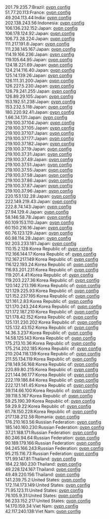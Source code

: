 201.79.235.7:Brazil: [ovpn config](vpn/201_79_235_7.ovpn)  
51.77.20.113:France: [ovpn config](vpn/51_77_20_113.ovpn)  
49.204.113.44:India: [ovpn config](vpn/49_204_113_44.ovpn)  
202.138.243.56:Indonesia: [ovpn config](vpn/202_138_243_56.ovpn)  
106.136.232.152:Japan: [ovpn config](vpn/106_136_232_152.ovpn)  
106.178.124.92:Japan: [ovpn config](vpn/106_178_124_92.ovpn)  
106.73.28.224:Japan: [ovpn config](vpn/106_73_28_224.ovpn)  
111.217.191.8:Japan: [ovpn config](vpn/111_217_191_8.ovpn)  
111.238.145.167:Japan: [ovpn config](vpn/111_238_145_167.ovpn)  
114.19.166.236:Japan: [ovpn config](vpn/114_19_166_236.ovpn)  
119.105.64.95:Japan: [ovpn config](vpn/119_105_64_95.ovpn)  
124.18.221.69:Japan: [ovpn config](vpn/124_18_221_69.ovpn)  
124.214.116.40:Japan: [ovpn config](vpn/124_214_116_40.ovpn)  
125.14.139.26:Japan: [ovpn config](vpn/125_14_139_26.ovpn)  
126.111.31.200:Japan: [ovpn config](vpn/126_111_31_200.ovpn)  
126.227.5.230:Japan: [ovpn config](vpn/126_227_5_230.ovpn)  
126.79.241.255:Japan: [ovpn config](vpn/126_79_241_255.ovpn)  
126.89.29.105:Japan: [ovpn config](vpn/126_89_29_105.ovpn)  
153.192.51.238:Japan: [ovpn config](vpn/153_192_51_238.ovpn)  
153.232.5.118:Japan: [ovpn config](vpn/153_232_5_118.ovpn)  
180.220.92.41:Japan: [ovpn config](vpn/180_220_92_41.ovpn)  
1.66.34.131:Japan: [ovpn config](vpn/1_66_34_131.ovpn)  
219.100.37.104:Japan: [ovpn config](vpn/219_100_37_104.ovpn)  
219.100.37.105:Japan: [ovpn config](vpn/219_100_37_105.ovpn)  
219.100.37.107:Japan: [ovpn config](vpn/219_100_37_107.ovpn)  
219.100.37.177:Japan: [ovpn config](vpn/219_100_37_177.ovpn)  
219.100.37.182:Japan: [ovpn config](vpn/219_100_37_182.ovpn)  
219.100.37.19:Japan: [ovpn config](vpn/219_100_37_19.ovpn)  
219.100.37.31:Japan: [ovpn config](vpn/219_100_37_31.ovpn)  
219.100.37.49:Japan: [ovpn config](vpn/219_100_37_49.ovpn)  
219.100.37.51:Japan: [ovpn config](vpn/219_100_37_51.ovpn)  
219.100.37.55:Japan: [ovpn config](vpn/219_100_37_55.ovpn)  
219.100.37.58:Japan: [ovpn config](vpn/219_100_37_58.ovpn)  
219.100.37.86:Japan: [ovpn config](vpn/219_100_37_86.ovpn)  
219.100.37.87:Japan: [ovpn config](vpn/219_100_37_87.ovpn)  
219.100.37.96:Japan: [ovpn config](vpn/219_100_37_96.ovpn)  
220.153.132.28:Japan: [ovpn config](vpn/220_153_132_28.ovpn)  
222.149.219.43:Japan: [ovpn config](vpn/222_149_219_43.ovpn)  
222.8.74.143:Japan: [ovpn config](vpn/222_8_74_143.ovpn)  
27.94.129.4:Japan: [ovpn config](vpn/27_94_129_4.ovpn)  
58.146.58.78:Japan: [ovpn config](vpn/58_146_58_78.ovpn)  
60.109.153.110:Japan: [ovpn config](vpn/60_109_153_110.ovpn)  
60.150.216.16:Japan: [ovpn config](vpn/60_150_216_16.ovpn)  
60.76.123.129:Japan: [ovpn config](vpn/60_76_123_129.ovpn)  
60.98.114.28:Japan: [ovpn config](vpn/60_98_114_28.ovpn)  
92.203.233.181:Japan: [ovpn config](vpn/92_203_233_181.ovpn)  
110.15.2.128:Korea Republic of: [ovpn config](vpn/110_15_2_128.ovpn)  
112.166.144.17:Korea Republic of: [ovpn config](vpn/112_166_144_17.ovpn)  
112.167.217.149:Korea Republic of: [ovpn config](vpn/112_167_217_149.ovpn)  
116.122.193.24:Korea Republic of: [ovpn config](vpn/116_122_193_24.ovpn)  
116.93.201.231:Korea Republic of: [ovpn config](vpn/116_93_201_231.ovpn)  
119.201.4.41:Korea Republic of: [ovpn config](vpn/119_201_4_41.ovpn)  
119.203.227.36:Korea Republic of: [ovpn config](vpn/119_203_227_36.ovpn)  
120.142.213.196:Korea Republic of: [ovpn config](vpn/120_142_213_196.ovpn)  
121.129.225.93:Korea Republic of: [ovpn config](vpn/121_129_225_93.ovpn)  
121.152.237.195:Korea Republic of: [ovpn config](vpn/121_152_237_195.ovpn)  
121.161.2.83:Korea Republic of: [ovpn config](vpn/121_161_2_83.ovpn)  
121.170.243.244:Korea Republic of: [ovpn config](vpn/121_170_243_244.ovpn)  
121.172.187.210:Korea Republic of: [ovpn config](vpn/121_172_187_210.ovpn)  
121.178.42.152:Korea Republic of: [ovpn config](vpn/121_178_42_152.ovpn)  
125.131.230.202:Korea Republic of: [ovpn config](vpn/125_131_230_202.ovpn)  
125.132.43.152:Korea Republic of: [ovpn config](vpn/125_132_43_152.ovpn)  
14.36.3.237:Korea Republic of: [ovpn config](vpn/14_36_3_237.ovpn)  
14.58.125.143:Korea Republic of: [ovpn config](vpn/14_58_125_143.ovpn)  
175.213.10.36:Korea Republic of: [ovpn config](vpn/175_213_10_36.ovpn)  
175.214.202.185:Korea Republic of: [ovpn config](vpn/175_214_202_185.ovpn)  
210.204.118.139:Korea Republic of: [ovpn config](vpn/210_204_118_139.ovpn)  
211.55.134.119:Korea Republic of: [ovpn config](vpn/211_55_134_119.ovpn)  
218.149.56.168:Korea Republic of: [ovpn config](vpn/218_149_56_168.ovpn)  
220.89.80.215:Korea Republic of: [ovpn config](vpn/220_89_80_215.ovpn)  
221.144.96.177:Korea Republic of: [ovpn config](vpn/221_144_96_177.ovpn)  
222.119.186.84:Korea Republic of: [ovpn config](vpn/222_119_186_84.ovpn)  
222.121.141.45:Korea Republic of: [ovpn config](vpn/222_121_141_45.ovpn)  
39.114.66.100:Korea Republic of: [ovpn config](vpn/39_114_66_100.ovpn)  
39.118.5.167:Korea Republic of: [ovpn config](vpn/39_118_5_167.ovpn)  
59.25.190.39:Korea Republic of: [ovpn config](vpn/59_25_190_39.ovpn)  
59.29.9.22:Korea Republic of: [ovpn config](vpn/59_29_9_22.ovpn)  
61.78.150.228:Korea Republic of: [ovpn config](vpn/61_78_150_228.ovpn)  
217.138.212.58:Romania: [ovpn config](vpn/217_138_212_58.ovpn)  
176.210.163.56:Russian Federation: [ovpn config](vpn/176_210_163_56.ovpn)  
185.140.160.230:Russian Federation: [ovpn config](vpn/185_140_160_230.ovpn)  
37.21.188.171:Russian Federation: [ovpn config](vpn/37_21_188_171.ovpn)  
80.246.94.64:Russian Federation: [ovpn config](vpn/80_246_94_64.ovpn)  
90.189.179.166:Russian Federation: [ovpn config](vpn/90_189_179_166.ovpn)  
94.245.166.243:Russian Federation: [ovpn config](vpn/94_245_166_243.ovpn)  
95.215.116.73:Russian Federation: [ovpn config](vpn/95_215_116_73.ovpn)  
171.99.147.81:Thailand: [ovpn config](vpn/171_99_147_81.ovpn)  
184.22.180.230:Thailand: [ovpn config](vpn/184_22_180_230.ovpn)  
49.228.124.167:Thailand: [ovpn config](vpn/49_228_124_167.ovpn)  
49.49.220.156:Thailand: [ovpn config](vpn/49_49_220_156.ovpn)  
141.239.75.2:United States: [ovpn config](vpn/141_239_75_2.ovpn)  
172.114.173.149:United States: [ovpn config](vpn/172_114_173_149.ovpn)  
71.95.123.11:United States: [ovpn config](vpn/71_95_123_11.ovpn)  
76.105.9.31:United States: [ovpn config](vpn/76_105_9_31.ovpn)  
96.233.152.217:United States: [ovpn config](vpn/96_233_152_217.ovpn)  
14.170.159.34:Viet Nam: [ovpn config](vpn/14_170_159_34.ovpn)  
42.117.240.138:Viet Nam: [ovpn config](vpn/42_117_240_138.ovpn)  
